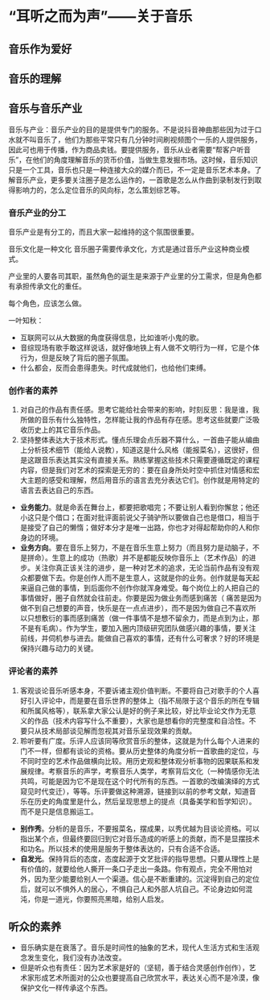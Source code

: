 # “耳听之而为声”——关于音乐


## 音乐作为爱好

## 音乐的理解



## 音乐与音乐产业

音乐与产业：音乐产业的目的是提供专门的服务。不是说抖音神曲那些因为过于口水就不叫音乐了，他们为那些平常只有几分钟时间刷视频图个一乐的人提供服务，因此可也用于传播，作为商品卖钱。要提供服务，音乐从业者需要“帮客户听音乐”，在他们的角度理解音乐的货币价值，当做生意发掘市场。这时候，音乐知识只是一个工具，音乐也只是一种连接大众的媒介而已，不一定是音乐艺术本身。了解音乐产业，更多要关注圈子是怎么运作的，一首歌是怎么从作曲到录制发行到取得影响力的，怎么定位音乐的风向标，怎么策划综艺等。


### 音乐产业的分工

音乐产业是有分工的，而且大家一起维持的这个氛围很重要。

音乐文化是一种文化
音乐圈子需要传承文化，方式是通过音乐产业这种商业模式。

产业里的人要各司其职，虽然角色的诞生是来源于产业里的分工需求，但是角色都有承担传承文化的重任。

每个角色，应该怎么做。


一叶知秋：
- 互联网可以从大数据的角度获得信息，比如谁听小鬼的歌。
- 音综现场有歌手敢这样说话，就好像地铁上有人做不文明行为一样，它是个体行为，但是反映了背后的圈子氛围。
- 什么都会，反而会患得患失。时代成就他们，也给他们束缚。

### 创作者的素养
1. 对自己的作品有责任感。思考它能给社会带来的影响，时刻反思：我是谁，我所做的音乐有什么独特性，怎样能让我的作品有存在感。思考这些就要广泛吸收历史上的其它音乐作品。
2. 坚持整体表达大于技术形式。懂点乐理会点乐器不算什么，一首曲子能从编曲上分析技术细节（能给人说教），知道这是什么风格（能报菜名），这很好，但是这跟音乐表达其实没有直接关系。熟练掌握这些技术只需要遵循既定的课程内容，但是我们对艺术的探索是无穷的：要在自身所处时空中抓住对情感和宏大主题的感受和理解，然后用音乐的语言去充分表达它们。创作就是用特定的语言去表达自己的东西。

- **业务能力**。就是命丢在舞台上，都要把歌唱完；不要让别人看到你懈怠；他还小这只是个借口；在面对批评面前说父子骑驴所以要做自己也是借口，相当于是接受了自己的懒惰；做好本分才是唯一出路，你也才对得起帮助你的人和你身边的环境。
- **业务方向**。要在音乐上努力，不是在音乐生意上努力（而且努力是动脑子，不是拼命）。生意上的成功（热歌）并不是都能反映你音乐上（艺术作品）的进步。关注你真正该关注的进步，是一种对艺术的追求，无论当前作品有没有观众都要做下去。你是创作人而不是生意人，这就是你的业务。创作就是每天起来逼自己做的事情，到后面你不创作你就浑身难受。每个岗位上的人把自己的事情做好，圈子自然就会往前走。你要是因为做业务而感到痛苦（ 痛苦是因为做不到自己想要的声音，快乐是在一点点进步），而不是因为做自己不喜欢所以只想敷衍的事而感到痛苦（做一件事情不是想不留余力，而是点到为止，那不是有毛病）。作为学生，要加入圈内顶级研究团队做感兴趣的事情，要关注前线，并伺机参与进去。能做自己喜欢的事情，还有什么可奢求？好的环境是保持兴趣与动力的关键。

### 评论者的素养
1. 客观谈论音乐听感本身，不要诉诸主观价值判断。不要将自己对歌手的个人喜好引入评论中，而是要在音乐世界的整体上（指不局限于这个音乐的所在专辑和所属风格等），联系拿大家公认是好的例子来比较，好比毕业论文作为无意义的作品（技术内容写什么不重要），大家也是想看你的完整度和自洽性。不要只从技术局部谈见解而忽视其对音乐呈现效果的贡献。
2. 聆听要有广度。乐评人应该同等欣赏音乐的整体，这就是为什么每个人进来的门不一样，但都有谈论的资格。要从历史整体的角度分析一首歌曲的定位，与不同时空的艺术作品做横向比较。用历史观和整体观分析事物的因果联系和发展规律。考察音乐的声学，考察音乐人类学，考察背后文化（一种情感你无法共鸣，可能是因为它不是现在这个时代所有的东西。一首歌的改编演绎的方式窥见时代变迁），等等。乐评要做这种溯源，链接到以前的参考文献，知道音乐在历史的角度里是什么，然后呈现思想上的提点（具备美学和哲学知识）。而不是只是信息搬运工。
- **别作秀**。分析的是音乐，不要报菜名，摆成果，以秀优越为目谈论资格。可以指出某个点，但最终要回归到它对音乐造成的听感上的贡献，而不是显摆技术和功名。所以技术的使用是服务于整体表达的，只有合适不合适。
- **自发光**。保持背后的态度，态度起源于文艺批评的指导思想。只要从理性上是有价值的，就要给他人撕开一条口子走出一条路。你有观点，完全不用怕对外，因为至少能要给别人一个渠道。信心是不断重建的。沉淀得到自己的定位后，就可以不惧外人的居心，不惧自己人和外部人坑自己。不论身边如何混沌，你是一道光，你要照亮黑暗，给别人启发。


## 听众的素养
- 音乐确实是在衰落了。音乐是时间性的抽象的艺术，现代人生活方式和生活观念发生变化，我们没有办法改变。
- 但是听众也有责任：因为艺术家是好的（坚韧，善于结合灵感创作创作），艺术家形成艺术所面对的公众也要提高自己欣赏水平，表达关心而不是冷漠，像保护文化一样传承这个东西。